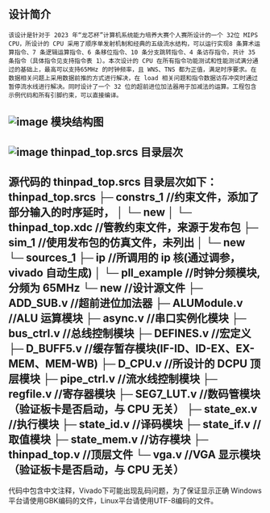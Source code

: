设计简介
---------------
    该设计是针对于 2023 年“龙芯杯”计算机系统能力培养大赛个人赛所设计的一个 32位 MIPS CPU，所设计的 CPU 采用了顺序单发射机制和经典的五级流水结构，可以运行实现8 条算术运算指令、7 条逻辑运算指令、6 条移位指令、10 条分支跳转指令、4 条访存指令，共计 35 条指令（具体指令见支持指令表 1）。本次设计的 CPU 在所有指令功能测试和性能测试满分通过的基础上，最高可以支持65MHz 的时钟频率，且 WNS、TNS 都为正值，满足时序要求。在数据相关问题上采用数据前推的方式进行解决，在 load 相关问题和指令数据访存冲突时通过暂停流水线进行解决。同时设计了一个 32 位的超前进位加法器用于加减法的运算。工程包含示例代码和所有引脚约束，可以直接编译。
![image](https://github.com/user-attachments/assets/b8c26b90-9657-4400-bb21-ef19085af65d)
模块结构图
---------------
![image](https://github.com/user-attachments/assets/082b4d72-05b2-4630-8380-196f15e6540a)
thinpad_top.srcs 目录层次
---------------
源代码的 thinpad_top.srcs 目录层次如下：
thinpad_top.srcs
├─ constrs_1 //约束文件，添加了部分输入的时序延时，
│ └─ new
│ └─ thinpad_top.xdc //管教约束文件，来源于发布包
├─ sim_1 //使用发布包的仿真文件，未列出
│ └─ new
└─ sources_1
├─ ip //所调用的 ip 核(通过调参，vivado 自动生成)
│ └─ pll_example //时钟分频模块,分频为 65MHz
└─ new //设计源文件
├─ ADD_SUB.v //超前进位加法器
├─ ALUModule.v //ALU 运算模块
├─ async.v //串口实例化模块
├─ bus_ctrl.v //总线控制模块
├─ DEFINES.v //宏定义
├─ D_BUFF5.v //缓存暂存模块(IF-ID、ID-EX、EX-MEM、MEM-WB)
├─ D_CPU.v //所设计的 DCPU 顶层模块
├─ pipe_ctrl.v //流水线控制模块
├─ regfile.v //寄存器模块
├─ SEG7_LUT.v //数码管模块（验证板卡是否启动，与 CPU 无关）
├─ state_ex.v //执行模块
├─ state_id.v //译码模块
├─ state_if.v //取值模块
├─ state_mem.v //访存模块
├─ thinpad_top.v //顶层文件
└─ vga.v //VGA 显示模块（验证板卡是否启动，与 CPU 无关）
----------
代码中包含中文注释，Vivado下可能出现乱码问题，为了保证显示正确
Windows平台请使用GBK编码的文件，Linux平台请使用UTF-8编码的文件。  
